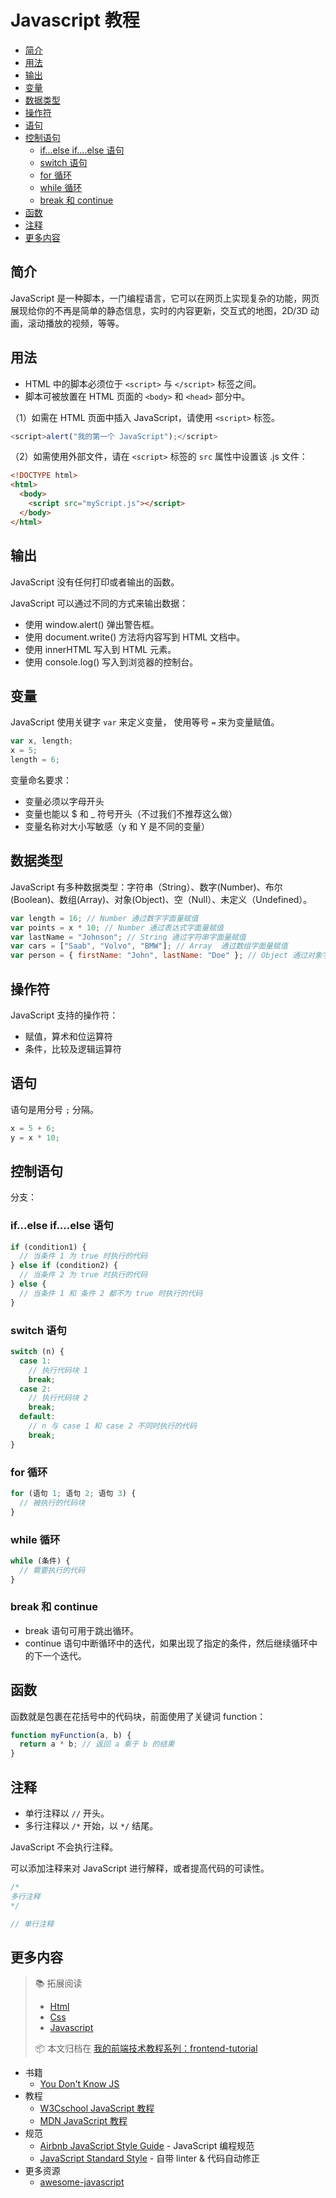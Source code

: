 # Javascript 教程

<!-- TOC depthFrom:2 depthTo:3 -->

- [简介](#简介)
- [用法](#用法)
- [输出](#输出)
- [变量](#变量)
- [数据类型](#数据类型)
- [操作符](#操作符)
- [语句](#语句)
- [控制语句](#控制语句)
    - [if...else if....else 语句](#ifelse-ifelse-语句)
    - [switch 语句](#switch-语句)
    - [for 循环](#for-循环)
    - [while 循环](#while-循环)
    - [break 和 continue](#break-和-continue)
- [函数](#函数)
- [注释](#注释)
- [更多内容](#更多内容)

<!-- /TOC -->

## 简介

JavaScript 是一种脚本，一门编程语言，它可以在网页上实现复杂的功能，网页展现给你的不再是简单的静态信息，实时的内容更新，交互式的地图，2D/3D 动画，滚动播放的视频，等等。

## 用法

- HTML 中的脚本必须位于 `<script>` 与 `</script>` 标签之间。
- 脚本可被放置在 HTML 页面的 `<body>` 和 `<head>` 部分中。

（1）如需在 HTML 页面中插入 JavaScript，请使用 `<script>` 标签。

```js
<script>alert("我的第一个 JavaScript");</script>
```

（2）如需使用外部文件，请在 `<script>` 标签的 `src` 属性中设置该 .js 文件：

```html
<!DOCTYPE html>
<html>
  <body>
    <script src="myScript.js"></script>
  </body>
</html>
```

## 输出

JavaScript 没有任何打印或者输出的函数。

JavaScript 可以通过不同的方式来输出数据：

- 使用 window.alert() 弹出警告框。
- 使用 document.write() 方法将内容写到 HTML 文档中。
- 使用 innerHTML 写入到 HTML 元素。
- 使用 console.log() 写入到浏览器的控制台。

## 变量

JavaScript 使用关键字 `var` 来定义变量， 使用等号 `=` 来为变量赋值。

```js
var x, length;
x = 5;
length = 6;
```

变量命名要求：

- 变量必须以字母开头
- 变量也能以 \$ 和 \_ 符号开头（不过我们不推荐这么做）
- 变量名称对大小写敏感（y 和 Y 是不同的变量）

## 数据类型

JavaScript 有多种数据类型：字符串（String）、数字(Number)、布尔(Boolean)、数组(Array)、对象(Object)、空（Null）、未定义（Undefined）。

```js
var length = 16; // Number 通过数字字面量赋值
var points = x * 10; // Number 通过表达式字面量赋值
var lastName = "Johnson"; // String 通过字符串字面量赋值
var cars = ["Saab", "Volvo", "BMW"]; // Array  通过数组字面量赋值
var person = { firstName: "John", lastName: "Doe" }; // Object 通过对象字面量赋值
```

## 操作符

JavaScript 支持的操作符：

- 赋值，算术和位运算符
- 条件，比较及逻辑运算符

## 语句

语句是用分号 `;` 分隔。

```js
x = 5 + 6;
y = x * 10;
```

## 控制语句

分支：

### if...else if....else 语句

```js
if (condition1) {
  // 当条件 1 为 true 时执行的代码
} else if (condition2) {
  // 当条件 2 为 true 时执行的代码
} else {
  // 当条件 1 和 条件 2 都不为 true 时执行的代码
}
```

### switch 语句

```js
switch (n) {
  case 1:
    // 执行代码块 1
    break;
  case 2:
    // 执行代码块 2
    break;
  default:
    // n 与 case 1 和 case 2 不同时执行的代码
    break;
}
```

### for 循环

```js
for (语句 1; 语句 2; 语句 3) {
  // 被执行的代码块
}
```

### while 循环

```js
while (条件) {
  // 需要执行的代码
}
```

### break 和 continue

- break 语句可用于跳出循环。
- continue 语句中断循环中的迭代，如果出现了指定的条件，然后继续循环中的下一个迭代。

## 函数

函数就是包裹在花括号中的代码块，前面使用了关键词 function：

```js
function myFunction(a, b) {
  return a * b; // 返回 a 乘于 b 的结果
}
```

## 注释

- 单行注释以 `//` 开头。
- 多行注释以 `/*` 开始，以 `*/` 结尾。

JavaScript 不会执行注释。

可以添加注释来对 JavaScript 进行解释，或者提高代码的可读性。

```js
/* 
多行注释
*/

// 单行注释
```

## 更多内容

> :books: 拓展阅读
>
> - [Html](html.md)
> - [Css](css.md)
> - [Javascript](javascript.md)
>
> :package: 本文归档在 [我的前端技术教程系列：frontend-tutorial](https://github.com/dunwu/frontend-tutorial)

- 书籍
  - [You Don't Know JS](https://github.com/getify/You-Dont-Know-JS)
- 教程
  - [W3Cschool JavaScript 教程](https://www.w3cschool.cn/javascript/)
  - [MDN JavaScript 教程](https://developer.mozilla.org/zh-CN/docs/Learn/JavaScript)
- 规范
  - [Airbnb JavaScript Style Guide](https://github.com/airbnb/javascript) - JavaScript 编程规范
  - [JavaScript Standard Style](https://github.com/standard/standard/blob/master/docs/README-zhcn.md) - 自带 linter & 代码自动修正
- 更多资源
  - [awesome-javascript](https://github.com/sorrycc/awesome-javascript)
